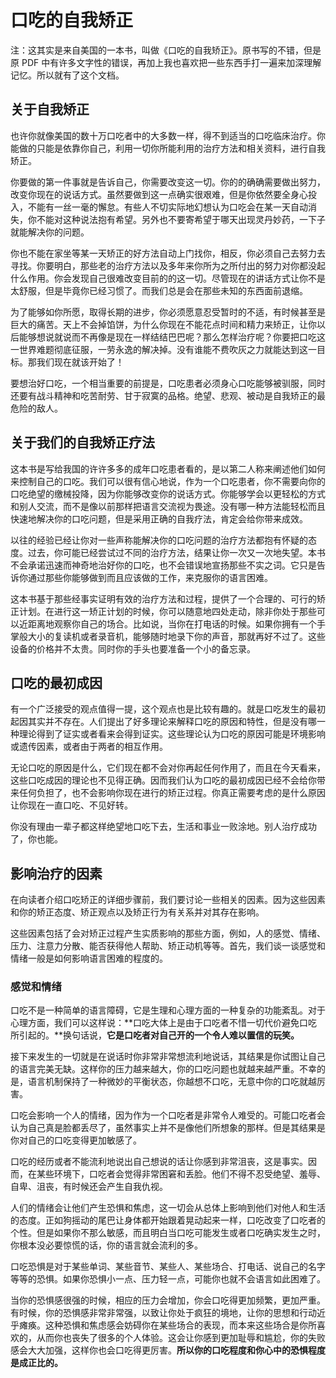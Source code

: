 # 口吃的自我矫正

注：这其实是来自美国的一本书，叫做《口吃的自我矫正》。原书写的不错，但是原 PDF 中有许多文字性的错误，再加上我也喜欢把一些东西手打一遍来加深理解记忆。所以就有了这个文档。

## 关于自我矫正

也许你就像美国的数十万口吃者中的大多数一样，得不到适当的口吃临床治疗。你能做的只能是依靠你自己，利用一切你所能利用的治疗方法和相关资料，进行自我矫正。

你要做的第一件事就是告诉自己，你需要改变这一切。你的的确确需要做出努力，改变你现在的说话方式。虽然要做到这一点确实很艰难，但是你依然要全身心投入，不能有一丝一毫的懈怠。有些人不切实际地幻想认为口吃会在某一天自动消失，你不能对这种说法抱有希望。另外也不要寄希望于哪天出现灵丹妙药，一下子就能解决你的问题。

你也不能在家坐等某一天矫正的好方法自动上门找你，相反，你必须自己去努力去寻找。你要明白，那些老的治疗方法以及多年来你所为之所付出的努力对你都没起什么作用。你会发现自己很难改变目前的的这一切。尽管现在的讲话方式让你不是太舒服，但是毕竟你已经习惯了。而我们总是会在那些未知的东西面前退缩。

为了能够如你所愿，取得长期的进步，你必须愿意忍受暂时的不适，有时候甚至是巨大的痛苦。天上不会掉馅饼，为什么你现在不能花点时间和精力来矫正，让你以后能够想说就说而不再像是现在一样结结巴巴呢？那么怎样治疗呢？你要把口吃这一世界难题彻底征服，一劳永逸的解决掉。没有谁能不费吹灰之力就能达到这一目标。那我们现在就该开始了！

要想治好口吃，一个相当重要的前提是，口吃患者必须身心口吃能够被驯服，同时还要有战斗精神和吃苦耐劳、甘于寂寞的品格。绝望、悲观、被动是自我矫正的最危险的敌人。

## 关于我们的自我矫正疗法

这本书是写给我国的许许多多的成年口吃患者看的，是以第二人称来阐述他们如何来控制自己的口吃。我们可以很有信心地说，作为一个口吃患者，你不需要向你的口吃绝望的缴械投降，因为你能够改变你的说话方式。你能够学会以更轻松的方式和别人交流，而不是像以前那样把语言交流视为畏途。没有哪一种方法能轻松而且快速地解决你的口吃问题，但是采用正确的自我疗法，肯定会给你带来成效。

以往的经验已经让你对一些声称能解决你的口吃问题的治疗方法都抱有怀疑的态度。过去，你可能已经尝试过不同的治疗方法，结果让你一次又一次地失望。本书不会承诺迅速而神奇地治好你的口吃，也不会错误地宣扬那些不实之词。它只是告诉你通过那些你能够做到而且应该做的工作，来克服你的语言困难。

这本书基于那些经事实证明有效的治疗方法和过程，提供了一个合理的、可行的矫正计划。在进行这一矫正计划的时候，你可以随意地四处走动，除非你处于那些可以近距离地观察你自己的场合。比如说，当你在打电话的时候。如果你拥有一个手掌般大小的复读机或者录音机，能够随时地录下你的声音，那就再好不过了。这些设备的价格并不太贵。同时你的手头也要准备一个小的备忘录。

## 口吃的最初成因

有一个广泛接受的观点值得一提，这个观点也是比较有趣的。就是口吃发生的最初起因其实并不存在。人们提出了好多理论来解释口吃的原因和特性，但是没有哪一种理论得到了证实或者看来会得到证实。这些理论认为口吃的原因可能是环境影响或遗传因素，或者由于两者的相互作用。

无论口吃的原因是什么，它们现在都不会对你再起任何作用了，而且在今天看来，这些口吃成因的理论也不见得正确。因而我们认为口吃的最初成因已经不会给你带来任何负担了，也不会影响你现在进行的矫正过程。你真正需要考虑的是什么原因让你现在一直口吃、不见好转。

你没有理由一辈子都这样绝望地口吃下去，生活和事业一败涂地。别人治疗成功了，你也能。

## 影响治疗的因素

在向读者介绍口吃矫正的详细步骤前，我们要讨论一些相关的因素。因为这些因素和你的矫正态度、矫正观点以及矫正行为有关系并对其存在影响。

这些因素包括了会对矫正过程产生实质影响的那些方面，例如，人的感觉、情绪、压力、注意力分散、能否获得他人帮助、矫正动机等等。首先，我们谈一谈感觉和情绪一般是如何影响语言困难的程度的。

### 感觉和情绪

口吃不是一种简单的语言障碍，它是生理和心理方面的一种复杂的功能紊乱。对于心理方面，我们可以这样说：**口吃大体上是由于口吃者不惜一切代价避免口吃所引起的。**换句话说，**它是口吃者对自己开的一个令人难以置信的玩笑。**

接下来发生的一切就是在说话时你非常非常想流利地说话，其结果是你试图让自己的语言完美无缺。这样你的压力越来越大，你的口吃问题也就越来越严重。不幸的是，语言机制保持了一种微妙的平衡状态，你越想不口吃，无意中你的口吃就越厉害。

口吃会影响一个人的情绪，因为作为一个口吃者是非常令人难受的。可能口吃者会认为自己真是脸都丢尽了，虽然事实上并不是像他们所想象的那样。但是其结果是你对自己的口吃变得更加敏感了。

口吃的经历或者不能流利地说出自己想说的话让你感到非常沮丧，这是事实。因而，在某些环境下，口吃者会觉得非常困窘和丢脸。他们不得不忍受绝望、羞辱、自卑、沮丧，有时候还会产生自我仇视。

人们的情绪会让他们产生恐惧和焦虑，这一切会从总体上影响到他们对他人和生活的态度。正如狗摇动的尾巴让身体都开始跟着晃动起来一样，口吃改变了口吃者的个性。但是如果你不那么敏感，而且明白当口吃可能发生或者口吃确实发生之时，你根本没必要惊慌的话，你的语言就会流利的多。

口吃恐惧是对于某些单词、某些音节、某些人、某些场合、打电话、说自己的名字等等的恐惧。如果你恐惧小一点、压力轻一点，可能你也就不会语言如此困难了。

当你的恐惧感很强的时候，相应的压力会增加，你会口吃得更加频繁，更加严重。有时候，你的恐惧感非常非常强，以致让你处于疯狂的境地，让你的思想和行动近乎瘫痪。这种恐惧和焦虑感会妨碍你在某些场合的表现，而本来这些场合是你所喜欢的，从而你也丧失了很多的个人体验。这会让你感到更加耻辱和尴尬，你的失败感会大大加强，这样你也会口吃得更厉害。**所以你的口吃程度和你心中的恐惧程度是成正比的。**











